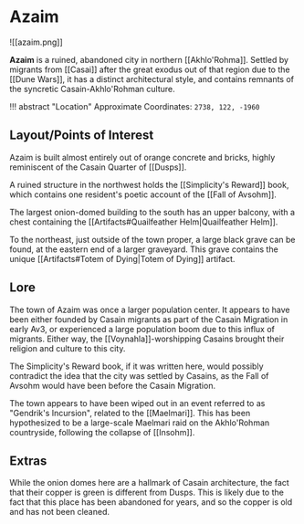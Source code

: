 # Azaim

![[azaim.png]]

**Azaim** is a ruined, abandoned city in northern [[Akhlo'Rohma]]. Settled by migrants from [[Casai]] after the great exodus out of that region due to the [[Dune Wars]], it has a distinct architectural style, and contains remnants of the syncretic Casain-Akhlo'Rohman culture.

!!! abstract "Location"
    Approximate Coordinates: `2738, 122, -1960`

## Layout/Points of Interest

Azaim is built almost entirely out of orange concrete and bricks, highly reminiscent of the Casain Quarter of [[Dusps]].

A ruined structure in the northwest holds the [[Simplicity's Reward]] book, which contains one resident's poetic account of the [[Fall of Avsohm]].

The largest onion-domed building to the south has an upper balcony, with a chest containing the [[Artifacts#Quailfeather Helm|Quailfeather Helm]].

To the northeast, just outside of the town proper, a large black grave can be found, at the eastern end of a larger graveyard. This grave contains the unique [[Artifacts#Totem of Dying|Totem of Dying]] artifact.

## Lore

The town of Azaim was once a larger population center. It appears to have been either founded by Casain migrants as part of the Casain Migration in early Av3, or experienced a large population boom due to this influx of migrants. Either way, the [[Voynahla]]-worshipping Casains brought their religion and culture to this city.

The Simplicity's Reward book, if it was written here, would possibly contradict the idea that the city was settled by Casains, as the Fall of Avsohm would have been before the Casain Migration.

The town appears to have been wiped out in an event referred to as "Gendrik's Incursion", related to the [[Maelmari]]. This has been hypothesized to be a large-scale Maelmari raid on the Akhlo'Rohman countryside, following the collapse of [[Insohm]].

## Extras

While the onion domes here are a hallmark of Casain architecture, the fact that their copper is green is different from Dusps. This is likely due to the fact that this place has been abandoned for years, and so the copper is old and has not been cleaned.
